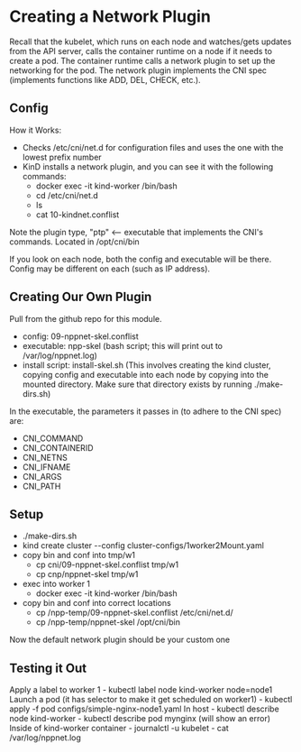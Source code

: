 # Creating a Network Plugin

Recall that the kubelet, which runs on each node and watches/gets updates from the API server, calls the container runtime on a node if it needs to create a pod. The container runtime calls a network plugin to set up the networking for the pod. The network plugin implements the CNI spec (implements functions like ADD, DEL, CHECK, etc.).

## Config

How it Works:

- Checks /etc/cni/net.d for configuration files and uses the one with the lowest prefix number
- KinD installs a network plugin, and you can see it with the following commands:
    - docker exec -it kind-worker /bin/bash
    - cd /etc/cni/net.d
    - ls
    - cat 10-kindnet.conflist

Note the plugin type, "ptp" <-- executable that implements the CNI's commands. Located in /opt/cni/bin

If you look on each node, both the config and executable will be there. Config may be different on each (such as IP address).

## Creating Our Own Plugin

Pull from the github repo for this module.

- config: 09-nppnet-skel.conflist
- executable: npp-skel (bash script; this will print out to /var/log/nppnet.log)
- install script: install-skel.sh (This involves creating the kind cluster, copying config and executable into each node by copying into the mounted directory. Make sure that directory exists by running ./make-dirs.sh)

In the executable, the parameters it passes in (to adhere to the CNI spec) are:

- CNI_COMMAND
- CNI_CONTAINERID
- CNI_NETNS
- CNI_IFNAME
- CNI_ARGS
- CNI_PATH

## Setup

- ./make-dirs.sh
- kind create cluster --config cluster-configs/1worker2Mount.yaml
- copy bin and conf into tmp/w1
    - cp cni/09-nppnet-skel.conflist tmp/w1
    - cp cnp/nppnet-skel tmp/w1
- exec into worker 1
    - docker exec -it kind-worker /bin/bash
- copy bin and conf into correct locations
    - cp /npp-temp/09-nppnet-skel.conflist /etc/cni/net.d/
    - cp /npp-temp/nppnet-skel /opt/cni/bin

Now the default network plugin should be your custom one

## Testing it Out

Apply a label to worker 1
    - kubectl label node kind-worker node=node1
Launch a pod (it has selector to make it get scheduled on worker1)
    - kubectl apply -f pod configs/simple-nginx-node1.yaml
In host
    - kubectl describe node kind-worker
    - kubectl describe pod mynginx (will show an error)
Inside of kind-worker container
    - journalctl -u kubelet
    - cat /var/log/nppnet.log